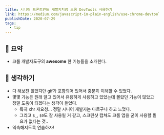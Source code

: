 ```yaml
---
title: 시니어 프론트엔드 개발자처럼 크롬 DevTools 사용하기  
link: https://medium.com/javascript-in-plain-english/use-chrome-devtools-like-a-senior-frontend-developer-99a4740674
publishDate: 2020-07-29
tags:  
  - tip
---
```

## 📝 요약 

- 크롬 개발자도구의 **awesome** 한 기능들을 소개한다.   

## 🤔 생각하기  
- 다 해보진 않았지만 gif가 포함되어 있어서 충분히 이해할 수 있었다.  
- 몇몇 기능은 원래 알고 있어서 유용하게 사용하고 있었는데 몰랐던 기능이 많았고 정말 도움이 되겠다는 생각이 들었다.  
    - 특히 xhr 재요청... 정말 시니어 개발자는 다르구나 하고 느꼈다.  
    - 그리고 `$_`, `$0`도 잘 사용될 거 같고, 스크린샷 캡쳐도 크롬 앱을 굳이 사용할 필요가 없다는 것.. 
- 익숙해지도록 연습하자! 
